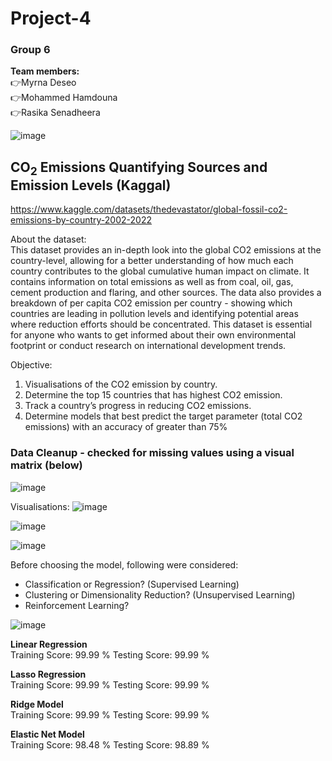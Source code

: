 # Project-4

### **Group 6**  
__Team members:__\
:point_right:Myrna Deseo\
:point_right:Mohammed Hamdouna\
:point_right:Rasika Senadheera

 ![image](https://user-images.githubusercontent.com/110227464/214265971-b7b7752e-e9aa-4a99-8671-b317adb6cce7.png)


## CO<sub>2</sub> Emissions Quantifying Sources and Emission Levels   (Kaggal)
https://www.kaggle.com/datasets/thedevastator/global-fossil-co2-emissions-by-country-2002-2022

About the dataset:\
This dataset provides an in-depth look into the global CO2 emissions at the country-level, allowing for a better understanding of how much each country contributes to the global cumulative human impact on climate. It contains information on total emissions as well as from coal, oil, gas, cement production and flaring, and other sources. The data also provides a breakdown of per capita CO2 emission per country - showing which countries are leading in pollution levels and identifying potential areas where reduction efforts should be concentrated. This dataset is essential for anyone who wants to get informed about their own environmental footprint or conduct research on international development trends.

Objective:
1. Visualisations of the CO2 emission by country.
2. Determine the top 15 countries that has highest CO2 emission.
3. Track a country’s progress in reducing CO2 emissions.
4. Determine models that best predict the target parameter (total CO2 emissions) with an accuracy of greater than 75%


### Data Cleanup - checked for missing values using a visual matrix (below)
![image](https://user-images.githubusercontent.com/110227464/215319767-7b6686e7-4efd-4308-be57-f446590e6d23.png)


Visualisations:
![image](https://user-images.githubusercontent.com/110227464/215319900-d2dd9bda-2ec6-4441-8e93-9e9d65d3af68.png)

![image](https://user-images.githubusercontent.com/110227464/215319944-4a75492f-2db7-4773-9028-cafb8cc5d995.png)

![image](https://user-images.githubusercontent.com/110227464/215320078-161cf17c-14f0-4fdc-88a6-ffaca9307d9d.png)


Before choosing the model, following were considered:

- Classification or Regression? (Supervised Learning)
- Clustering or Dimensionality Reduction? (Unsupervised Learning)
- Reinforcement Learning? 

![image](https://user-images.githubusercontent.com/110227464/215320433-2e074957-6b29-4389-a1cd-faa22e397546.png)

**Linear Regression**\
  Training Score: 99.99 %
  Testing Score: 99.99 %

**Lasso Regression**\
  Training Score: 99.99 %
  Testing Score: 99.99 %

**Ridge Model**\
  Training Score: 99.99 %
  Testing Score: 99.99 %

**Elastic Net Model**\
  Training Score: 98.48 %
  Testing Score: 98.89 %

